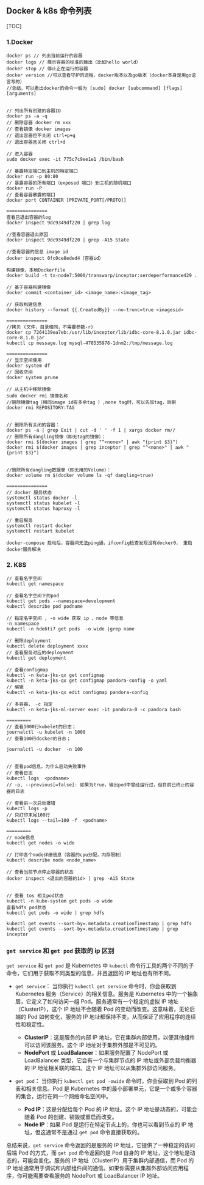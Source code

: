 ## Docker & k8s 命令列表

[TOC]

### 1.Docker

```shell
docker ps // 列出当前运行的容器 
docker logs // 展示容器的标准的输出（比如hello world） 
docker stop // 停止正在运行的容器 
docker version //可以查看守护的进程，docker版本以及go版本（docker本身是用go语言写的） 
//总结，可以看出docker的命令一般为 [sudo] docker [subcommand] [flags] [arguments] 


// 列出所有创建的容器ID 
docker ps -a -q 
// 删除容器 docker rm xxx 
// 查看镜像 docker images 
// 退出容器但不关闭 ctrl+p+q 
// 退出容器且关闭 ctrl+d

// 进入容器
sudo docker exec -it 775c7c9ee1e1 /bin/bash 

// 暴露特定端口到主机的特定端口
docker run -p 80:80
// 暴露容器的所有端口（exposed 端口）到主机的随机端口
docker run -P
// 查看容器暴露的端口
docker port CONTAINER [PRIVATE_PORT[/PROTO]]

===============
查看已退出容器的log
docker inspect 9dc9349df220 | grep log

//查看容器退出原因
docker inspect 9dc9349df220 | grep -A15 State

//查看容器的信息 image id
docker inspect 0fc0ce8eded4（容器id） 

构建镜像，本地Dockerfile
docker build -t tx-node7:5000/transwarp/inceptor:serdeperformance429 .

// 基于容器构建镜像
docker commit <container_id> <image_name>:<image_tag>

// 获取构建信息
docker history --format {{.CreatedBy}} --no-trunc=true <imagesid>

===============
//拷贝 (文件，目录相同，不需要参数-r)
docker cp 7264139ea7eb:/usr/lib/inceptor/lib/idbc-core-8.1.0.jar idbc-core-8.1.0.jar
kubectl cp message.log mysql-478535978-1dnm2:/tmp/message.log

===============
// 显示空间使用
docker system df
// 回收空间
docker system prune

// 从主机中移除镜像
sudo docker rmi 镜像名称
//删除镜像tag（相同image id有多余tag ）,none tag时，可以先加tag，后删
docker rmi REPOSITORY:TAG


// 删除所有关闭的容器：
docker ps -a | grep Exit | cut -d ' ' -f 1 | xargs docker rm//
// 删除所有dangling镜像（即无tag的镜像）：
docker rmi $(docker images | grep "^<none>" | awk "{print $3}")
docker rmi $(docker images | grep inceptor | grep "^<none>" | awk "{print $3}")


//删除所有dangling数据卷（即无用的Volume）：
docker volume rm $(docker volume ls -qf dangling=true)

===============
// docker 服务状态
systemctl status docker -l
systemctl status kubelet -l
systemctl status haproxy -l

// 重启服务
systemctl restart docker 
systemctl restart kubelet

docker-compose 启动后，容器间无法ping通，ifconfig检查发现没有docker0， 重启docker服务解决
```

### 2. K8S

```shell
// 查看名字空间
kubectl get namespace

// 查看名字空间下的pod
kubectl get pods --namespace=development
kubectl describe pod podname

// 指定名字空间 , -o wide 获取 ip 、node 等信息 
-n namespace
kubectl -n hde6ti7 get pods  -o wide |grep name

// 删除deployment
kubectl delete deployment xxxx
// 查看服务对应的deployment
kubectl get deployment 

// 查看configmap
kubectl -n keta-jks-qx get configmap 
kubectl -n keta-jks-qx get configmap pandora-config -o yaml
// 编辑
kubectl -n keta-jks-qx edit configmap pandora-config

// 多容器， -c 指定
kubectl -n keta-jks-ml-server exec -it pandora-0 -c pandora bash

=========
// 查看1000行kubelet的日志；
journalctl -u kubelet -n 1000
// 查看100行docker的日志；

journalctl -u docker  -n 100 


// 查看pod信息，为什么启动失败事件
// 查看日志
kubectl logs  <podname>
// -p, --previous[=false]: 如果为true，输出pod中曾经运行过，但目前已终止的容器的日志

// 查看前一次启动报错
kubectl logs -p
// 只打印末尾100行
kubectl logs --tail=100 -f  <podname>

=========
// node信息
kubectl get nodes -o wide

// 打印各个node详细信息（容器的cpu分配，内存限制）
kubectl describe node <node_name>

// 查看当前节点停止容器的状态
docker inspect <退出的容器的id> | grep -A15 State


// 查看 tos 相关pod状态
kubectl -n kube-system get pods -o wide
查看hdfs pod状态
kubectl get pods -o wide | grep hdfs

kubectl get events --sort-by=.metadata.creationTimestamp | grep hdfs
kubectl get events --sort-by=.metadata.creationTimestamp | grep inceptor
```


### `get service` 和 `get pod` 获取的 ip 区别 

`get service` 和 `get pod` 是 Kubernetes 中 `kubectl` 命令行工具的两个不同的子命令，它们用于获取不同类型的信息，并且返回的 IP 地址也有所不同。

- `get service`：
   当你执行 `kubectl get service` 命令时，你会获取到 Kubernetes 服务（Service）的相关信息。服务是 Kubernetes 中的一个抽象层，它定义了如何访问一组 Pod。服务通常有一个稳定的虚拟 IP 地址（ClusterIP），这个 IP 地址不会随着 Pod 的变动而改变。这意味着，无论后端的 Pod 如何变化，服务的 IP 地址都保持不变，从而保证了应用程序的连续性和稳定性。
   - **ClusterIP**：这是服务的内部 IP 地址，它在集群内部使用，以便其他组件可以访问该服务。这个 IP 地址对于集群外部是不可见的。
   - **NodePort** 或 **LoadBalancer**：如果服务配置了 NodePort 或 LoadBalancer 类型，它会有一个与集群节点的 IP 地址或外部负载均衡器的 IP 地址相关联的端口。这个 IP 地址可以从集群外部访问服务。

- `get pod`：
   当你执行 `kubectl get pod -owide` 命令时，你会获取到 Pod 的列表和相关信息。Pod 是 Kubernetes 中的最小部署单元，它是一个或多个容器的集合，运行在同一个网络命名空间中。
   - **Pod IP**：这是分配给每个 Pod 的 IP 地址。这个 IP 地址是动态的，可能会随着 Pod 的创建、销毁或重启而改变。
   - **Node IP**：如果 Pod 是运行在特定节点上的，你也可以看到节点的 IP 地址，但这通常不是通过 `get pod` 命令直接获取的。

总结来说，`get service` 命令返回的是服务的 IP 地址，它提供了一种稳定的访问后端 Pod 的方式，而 `get pod` 命令返回的是 Pod 自身的 IP 地址，这个地址是动态的，可能会变化。服务的 IP 地址（ClusterIP）用于集群内部通信，而 Pod 的 IP 地址通常用于调试和内部组件间的通信。如果你需要从集群外部访问应用程序，你可能需要查看服务的 NodePort 或 LoadBalancer IP 地址。
